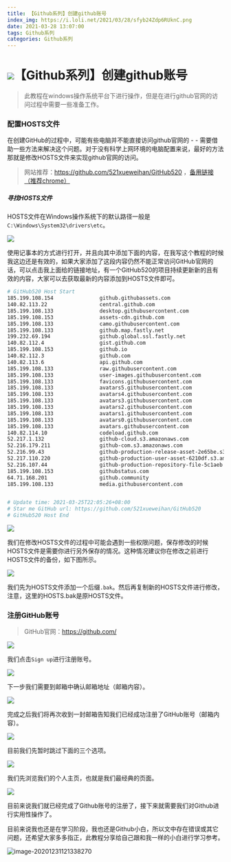 ```yaml
---
title: 【Github系列】创建github账号
index_img: https://i.loli.net/2021/03/28/sfyb24Zdp6RUknC.png
date: 2021-03-28 13:07:00
tags: Github系列
categories: Github系列
---
```


# ![](https://NothingLin.coding.net/p/picture/d/picture/git/raw/master/2020/12/29/20201229203912.png)【Github系列】创建github账号

> 此教程在windows操作系统平台下进行操作，但是在进行github官网的访问过程中需要一些准备工作。



### 配置HOSTS文件

在创建GitHub的过程中，可能有些电脑并不能直接访问github官网的 - - 需要借助一些方法来解决这个问题。对于没有科学上网环境的电脑配置来说，最好的方法那就是修改HOSTS文件来实现github官网的访问。

> 网站推荐：https://github.com/521xueweihan/GitHub520  ，[备用链接（推荐chrome）](https://cdn.fobzs.com/-----https://github.com/521xueweihan/GitHub520)



##### 寻找HOSTS文件

HOSTS文件在Windows操作系统下的默认路径一般是`C:\Windows\System32\drivers\etc`。

![](https://z3.ax1x.com/2021/03/26/6X4Dcd.png)



使用记事本的方式进行打开，并且向其中添加下面的内容，在我写这个教程的时候我这边还是有效的，如果大家添加了这段内容仍然不能正常访问GitHub官网的话，可以点击我上面给的链接地址，有一个GitHub520的项目持续更新新的且有效的内容，大家可以去获取最新的内容添加到HOSTS文件即可。

```bash
# GitHub520 Host Start
185.199.108.154               github.githubassets.com
140.82.113.22                 central.github.com
185.199.108.133               desktop.githubusercontent.com
185.199.108.153               assets-cdn.github.com
185.199.108.133               camo.githubusercontent.com
185.199.108.133               github.map.fastly.net
199.232.69.194                github.global.ssl.fastly.net
140.82.112.4                  gist.github.com
185.199.108.153               github.io
140.82.112.3                  github.com
140.82.113.6                  api.github.com
185.199.108.133               raw.githubusercontent.com
185.199.108.133               user-images.githubusercontent.com
185.199.108.133               favicons.githubusercontent.com
185.199.108.133               avatars5.githubusercontent.com
185.199.108.133               avatars4.githubusercontent.com
185.199.108.133               avatars3.githubusercontent.com
185.199.108.133               avatars2.githubusercontent.com
185.199.108.133               avatars1.githubusercontent.com
185.199.108.133               avatars0.githubusercontent.com
185.199.108.133               avatars.githubusercontent.com
140.82.114.10                 codeload.github.com
52.217.1.132                  github-cloud.s3.amazonaws.com
52.216.179.211                github-com.s3.amazonaws.com
52.216.99.43                  github-production-release-asset-2e65be.s3.amazonaws.com
52.217.110.220                github-production-user-asset-6210df.s3.amazonaws.com
52.216.107.44                 github-production-repository-file-5c1aeb.s3.amazonaws.com
185.199.108.153               githubstatus.com
64.71.168.201                 github.community
185.199.108.133               media.githubusercontent.com


# Update time: 2021-03-25T22:05:26+08:00
# Star me GitHub url: https://github.com/521xueweihan/GitHub520
# GitHub520 Host End
```



![](https://z3.ax1x.com/2021/03/26/6X4ynI.png)



我们在修改HOSTS文件的过程中可能会遇到一些权限问题，保存修改的时候HOSTS文件是需要你进行另外保存的情况。这种情况建议你在修改之前进行HOSTS文件的备份，如下图所示。

![](https://z3.ax1x.com/2021/03/26/6X46Bt.png)



我们先为HOSTS文件添加一个后缀`.bak`。然后再复制新的HOSTS文件进行修改，注意，这里的HOSTS.bak是原HOSTS文件。



### 注册GitHub账号

> GitHub官网：https://github.com/

![](https://z3.ax1x.com/2021/03/26/6X42Af.png)



我们点击`Sign up`进行注册账号。

![](https://z3.ax1x.com/2021/03/26/6X4RN8.png)



下一步我们需要到邮箱中确认邮箱地址（邮箱内容）。

![](https://z3.ax1x.com/2021/03/26/6X4W4S.png)



完成之后我们将再次收到一封邮箱告知我们已经成功注册了GitHub账号（邮箱内容）。

![](https://z3.ax1x.com/2021/03/26/6X45cj.png)



目前我们先暂时跳过下面的三个选项。

![](https://z3.ax1x.com/2021/03/26/6X4Ijs.png)



我们先浏览我们的个人主页，也就是我们最经典的页面。

![](https://z3.ax1x.com/2021/03/26/6X4HH0.png)



目前来说我们就已经完成了Github账号的注册了，接下来就需要我们对Github进行实用性操作了。

目前来说我也还是在学习阶段，我也还是Github小白，所以文中存在错误或其它问题，还希望大家多多指正，此教程分享给自己跟和我一样的小白进行学习参考。

![image-20201231121338270](https://NothingLin.coding.net/p/picture/d/picture/git/raw/master/2020/12/31/20201231121340.png)